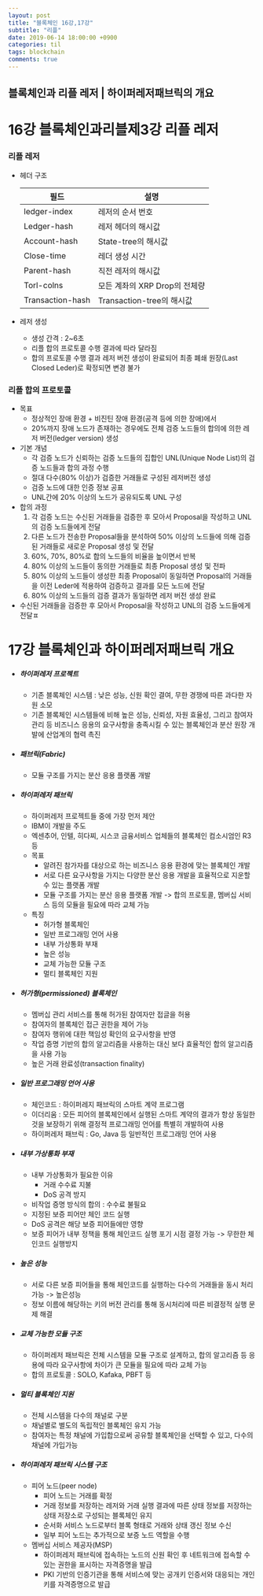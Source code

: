 ```yaml
---
layout: post
title: "블록체인 16강,17강"
subtitle: "리플"
date: 2019-06-14 18:00:00 +0900
categories: til
tags: blockchain
comments: true
---
```


## 블록체인과 리플 레저 | 하이퍼레저패브릭의 개요

# 16강 블록체인과리블제3강 리플 레저


### 리플 레저

- 헤더 구조

  | 필드             | 설명                          |
  | ---------------- | ----------------------------- |
  | ledger-index     | 레저의 순서 번호              |
  | Ledger-hash      | 레저 헤더의 해시값            |
  | Account-hash     | State-tree의 해시값           |
  | Close-time       | 레더 생성 시간                |
  | Parent-hash      | 직전 레저의 해시값            |
  | Torl-colns       | 모든 계좌의 XRP Drop의 전체량 |
  | Transaction-hash | Transaction-tree의 해시값     |

- 레저 생성

  - 생성 간격 : 2~6초
  - 리플 합의 프로토콜 수행 결과에 따라 달라짐
  - 합의 프로토콜 수행 결과 레저 버전 생성이 완료되어 최종 폐쇄 원장(Last Closed Leder)로 확정되면 변경 불가



### 리플 합의 프로토콜

- 목표
  - 정상적인 장애 환경 + 비진틴 장애 환경(공격 등에 의한 장애)에서
  - 20%까지 장애 노드가 존재하는 경우에도 전체 검증 노드들의 합의에 의한 레저 버전(ledger version) 생성
- 기본 개념
  - 각 검증 노드가 신뢰하는 검증 노드들의 집합인 UNL(Unique Node List)의 검증 노드들과 합의 과정 수행
  - 절대 다수(80% 이상)가 검증한 거래들로 구성된 레저버전 생성
  - 검증 노드에 대한 인증 정보 공표
  - UNL간에 20% 이상의 노드가 공유되도록 UNL 구성
- 합의 과정
  1. 각 검증 노드는 수신된 거래들을 검증한 후 모아서 Proposal을 작성하고 UNL의 검증 노드들에게 전달
  2. 다른 노드가 전송한 Proposal들을 분석하여 50% 이상의 노드들에 의해 검증된 거래들로 새로운 Proposal 생성 및 전달
  3. 60%, 70%, 80%로 합의 노드들의 비율을 높이면서 반복
  4. 80% 이상의 노드들이 동의한 거래들로 최종 Proposal 생성 및 전파
  5. 80% 이상의 노드들이 생성한 최종 Proposal이 동일하면 Proposal의 거래들을 이전 Leder에 적용하여 검증하고 결과를 모든 노드에 전달
  6. 80% 이상의 노드들의 검증 결과가 동일하면 레저 버전 생성 완료
- 수신된 거래들을 검증한 후 모아서 Proposal을 작성하고 UNL의 검증 노드들에게 전달ㅍ





# 17강 블록체인과 하이퍼레저패브릭 개요



- ##### 하이퍼레저 프로젝트

  - 기존 블록체인 시스템 : 낮은 성능, 신원 확인 결여, 무한 경쟁에 따른 과다한 자원 소모
  - 기존 블록체인 시스템들에 비해 높은 성능, 신뢰성, 자원 효율성, 그리고 참여자 관리 등 비즈니스 응용의 요구사항을 충족시킬 수 있는 블록체인과 분산 원장 개발에 산업계의 협력 촉진

- ##### 패브릭(Fabric)

  - 모듈 구조를 가지는 분산 응용 플랫폼 개발

- ##### 하이퍼레저 패브릭

  - 하이퍼레저 프로젝트들 중에 가장 먼저 제안
  - IBM이 개발을 주도
  - 엑센추어, 인텔, 히다찌, 시스코 금융서비스 업체들의 블록체인 컴소시엄인 R3등
  - 목표
    - 알려진 참가자를 대상으로 하는 비즈니스 응용 환경에 맞는 블록체인 개발
    - 서로 다른 요구사항을 가지는 다양한 분산 응용 개발을 효율적으로 지운할 수 있는 플랫폼 개발
    - 모듈 구조를 가지는 분산 응용 플랫폼 개발 -> 합의 프로토콜, 멤버십 서비스 등의 모듈을 필요에 따라 교체 가능
  - 특징
    - 허가형 블록체인
    - 일반 프로그래밍 언어 사용
    - 내부 가상통화 부재
    - 높은 성능
    - 교체 가능한 모듈 구조
    - 멀티 블록체인 지원

- ##### 허가형(permissioned) 블록체인

  - 멤버십 관리 서비스를 통해 허가된 참여자만 접글을 허용
  - 참여자의 블록체인 접근 권한을 제어 가능
  - 참여자 행위에 대한 책임성 확인의 요구사항을 반영
  - 작업 증명 기반의 합의 알고리즘을 사용하는 대신 보다 효율적인 합의 알고리즘을 사용 가능
  - 높은 거래 완료성(transaction finality)

- ##### 일반 프로그래밍 언어 사용

  - 체인코드 : 하이퍼레지 패브릭의 스마트 계약 프로그램
  - 이더리움 : 모든 피어의 블록체인에서 실행된 스마트 계약의 결과가 항상 동일한 것을 보장하기 위해 결정적 프로그래밍 언어를 특별히 개발하여 사용
  - 하이퍼레저 패브릭 : Go, Java 등 일반적인 프로그래밍 언어 사용

- ##### 내부 가상통화 부재

  - 내부 가상통화가 필요한 이유 
    - 거래 수수료 지불
    - DoS 공격 방지
  - 비작업 증명 방식의 합의 : 수수료 불필요
  - 지정된 보증 피어만 체인 코드 실행
  - DoS 공격은 해당 보증 피어들에만 영향
  - 보증 피어가 내부 정책을 통해 체인코드 실행 포기 시점 결정 가능 -> 무한한 체인코드 실행방지

- ##### 높은 성능

  - 서로 다른 보증 피어들을 통해 체인코드를 실행하는 다수의 거래들을 동시 처리 가능 -> 높은성능
  - 정보 이름에 해당하는 키의 버전 관리를 통해 동시처리에 따른 비결정적 실행 문제 해결

- ##### 교체 가능한 모듈 구조

  - 하이퍼레저 패브릭은 전체 시스템을 모듈 구조로 설계하고, 합의 알고리즘 등 응용에 따라 요구사항에 차이가 큰 모듈을 필요에 따라 교체 가능
  - 합의 프로토콜 : SOLO, Kafaka, PBFT 등

- ##### 멀티 블록체인 지원

  - 전체 시스템을 다수의 채널로 구분
  - 채널별로 별도의 독립적인 블록체인 유지 가능
  - 참여자는 특정 채널에 가입합으로써 공유할 블록체인을 선택할 수 있고, 다수의 채널에 가입가능

- ##### 하이퍼레저 패브릭 시스템 구조

  - 피어 노드(peer node)
    - 피어 노드는 거래를 확정
    - 거래 정보를 저장하는 레저와 거래 실행 결과에 따른 상태 정보를 저장하는 상태 저장소로 구성되는 블록체인 유지
    - 순서화 서비스 노드로부터 블록 형태로 거래와 상태 갱신 정보 수신
    - 일부 피어 노드는 추가적으로 보증 노드 역할을 수행
  - 멤버십 서비스 제공자(MSP)
    - 하이퍼레저 패브릭에 접속하는 노드의 신원 확인 후 네트워크에 접속할 수 있는 권한을 표시하는 자격증명을 발급
    - PKI 기반의 인증기관을 통해 서비스에 맞는 공개키 인증서와 대응되는 개인키를 자격증명으로 발급